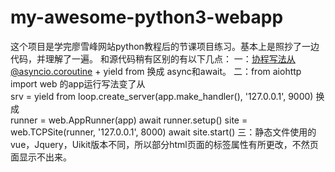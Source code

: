 # my-awesome-python3-webapp
这个项目是学完廖雪峰网站python教程后的节课项目练习。基本上是照抄了一边代码，并理解了一遍。
和源代码稍有区别的有以下几点：
一：协程写法从@asyncio.coroutine + yield from 换成 async和await。
二：from aiohttp import web 的app运行写法变了从    
    srv = yield from loop.create_server(app.make_handler(), '127.0.0.1', 9000)
    换成    
    runner = web.AppRunner(app)
    await runner.setup()
    site = web.TCPSite(runner, '127.0.0.1', 8000)
    await site.start()
三：静态文件使用的vue，Jquery，Uikit版本不同，所以部分html页面的标签属性有所更改，不然页面显示不出来。
